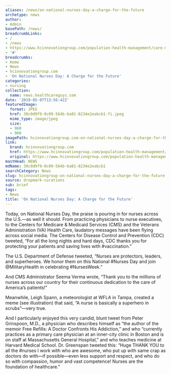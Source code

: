 ```yaml
---
aliases: /news/on-national-nurses-day-a-charge-for-the-future
archetype: news
author:
- Admin
basePath: /news/
breadcrumbLinks:
- /
- /news
- https://www.hcinnovationgroup.com/population-health-management/care-management/blog/21079417/on-national-nurses-day-a-charge-for-the-future
- '#'
breadcrumbs:
- Home
- News
- hcinnovationgroup.com
- 'On National Nurses Day: A Charge for the Future'
categories:
- nursing
collection:
  name: news.healthcareguys.com
date: '2019-05-07T13:56:42Z'
featuredImage:
  format: JPEG
  href: 30c0d9f9-0c09-564b-ba81-8234e2eabcb1-fi.jpeg
  mime_type: image/jpeg
  size:
  - 960
  - 960
imagePath: hcinnovationgroup.com-on-national-nurses-day-a-charge-for-the-future
link:
  brand: hcinnovationgroup.com
  href: https://www.hcinnovationgroup.com/population-health-management/care-management/blog/21079417/on-national-nurses-day-a-charge-for-the-future
  original: https://www.hcinnovationgroup.com/population-health-management/care-management/blog/21079417/on-national-nurses-day-a-charge-for-the-future
mastHead: NEWS
mdName: 30c0d9f9-0c09-564b-ba81-8234e2eabcb1
searchCategory: News
slug: hcinnovationgroup-on-national-nurses-day-a-charge-for-the-future
source: dropmark-curations
sub: brief
tags:
- News
title: 'On National Nurses Day: A Charge for the Future'
---
```


Today, on National Nurses Day, the praise is pouring in for nurses across the U.S.—as well it should. From practicing physicians to nurse executives, to the Centers for Medicare & Medicaid Services (CMS) and the Veterans Administration (VA) Health Care, laudatory messages have been flying across social media.  The Centers for Disease Control and Prevention (CDC) tweeted, “For all the long nights and hard days, CDC thanks you for protecting your patients and saving lives with #vaccination.”

The U.S. Department of Defense tweeted, “Nurses are protectors, leaders, and superheroes. We honor them on this National #Nurses Day and join @MilitaryHealth in celebrating #NursesWeek.”

And CMS Administrator Seema Verma wrote, “Thank you to the millions of nurses across our country for their continuous dedication to the care of America’s patients!”

Meanwhile, Leigh Spann, a meteorologist at WFLA in Tampa, created a meme (see illustration) that said, “A nurse is basically a superhero in scrubs”—very true.

And I particularly enjoyed this very candid, blunt tweet from Peter Grinspoon, M.D., a physician who describes himself as “the author of the memoir Free Refills: A Doctor Confronts His Addiction,” and who “currently practices as a primary care physician at an inner-city clinic in Boston and is on staff at Massachusetts General Hospital,” and who teaches medicine at Harvard Medical School. Dr. Greenspan tweeted this: “Huge THANK YOU to all the #nurses I work with who are awesome, who put up with same crap as doctors do with—if possible—even less support and respect, and who do so with compassion, humor and vast competence! Nurses are the foundation of healthcare.”